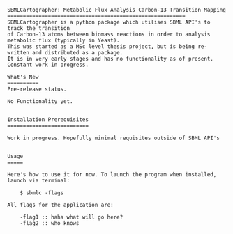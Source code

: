 	SBMLCartographer: Metabolic Flux Analysis Carbon-13 Transition Mapping
	=========================================================
	SBMLCartographer is a python package which utilises SBML API's to track the transition
	of Carbon-13 atoms between biomass reactions in order to analysis metabolic flux (typically in Yeast).
	This was started as a MSc level thesis project, but is being re-written and distributed as a package.
	It is in very early stages and has no functionality as of present. Constant work in progress.

	What's New
	==========
	Pre-release status.
	
	No Functionality yet.


	Installation Prerequisites
	==========================

	Work in progress. Hopefully minimal requisites outside of SBML API's


	Usage
	=====

	Here's how to use it for now. To launch the program when installed, launch via terminal:

	    $ sbmlc -flags

	All flags for the application are:

	    -flag1 :: haha what will go here?
		-flag2 :: who knows













